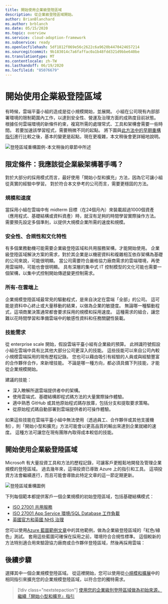 ```yaml
---
title: 開始使用企業級登陸區域
description: 從企業級登陸區域開始。
author: BrianBlanchard
ms.author: brblanch
ms.date: 05/15/2020
ms.topic: overview
ms.service: cloud-adoption-framework
ms.subservice: ready
ms.openlocfilehash: 5df1812f069e56c2622c6a9620b4470424657214
ms.sourcegitcommit: 9b183014c7a6faffac0a1b48fdd321d9bbe640be
ms.translationtype: MT
ms.contentlocale: zh-TW
ms.lasthandoff: 06/19/2020
ms.locfileid: "85076679"
---
```

# <a name="start-with-enterprise-scale-landing-zones"></a>開始使用企業級登陸區域

有時候，雲端平臺小組的造成是從小規模開始，並展開。 小組在公司現有內部部署環境的限制範圍內工作，以達到安全性、營運及治理方面的成熟度目前狀態。 根據任何雲端環境的新條件約束，複寫所需的處理常式、工具和架構會需要一些時間。 若要加速該學習程式，需要稍微不同的起點。 將下圖與[此方法中的早期重構指引](../landing-zone/refactor.md)進行比較之後，基本的變更是起點，現在更複雜，本文稍後會更詳細地說明。

![登陸區域重構圖例-本文稍後的章節中所述](../../_images/ready/refactor-enterprise-scale.png)

## <a name="qualifiers-should-i-start-with-enterprise-scale"></a>限定條件：我應該從企業級架構著手嗎？

對於大部分的採用模式而言，最好使用「開始小型和擴充」方法，因為它可讓小組從真實的經驗中學習。 對於符合本文參考的公司而言，需要更穩固的方法。

### <a name="scale-and-speed"></a>規模和速度

當採用小組在雲端中有 midterm 目標（在24個月內）來裝載超過1000個資產（應用程式、基礎結構或資料資產）時，就沒有足夠的時間學習實際操作方法。 需要預先設定多個準則，以提供大規模企業所需的速度和規模。

### <a name="security-compliance-and-culture"></a>安全性、合規性和文化特性

有多個業務動機可能需要企業級登陸區域和共用服務架構，才能開始使用。 企業級登陸區域解決方案的需求，對於其企業是以機密資料和複雜相互依存架構為基礎的公司來說，可能很明顯。 當公司需要符合嚴格協力廠商需求的雲端環境，再使用雲端時，可能也會很明顯。 具有深層的集中式 IT 控制模型的文化可能也需要一個架構，以集中式控制開始傳遞變更控制需求。

### <a name="all-in-on-the-cloud"></a>所有-在雲端上

企業規模登陸區域最常見的驅動程式，是來自決定在雲端「全部」的公司。 這可能是資料中心終止或大量移動的結果，以做為企業的敏捷度。 無論哪一種驅動程式，這項商業決策通常都會要求採用的規模和採用速度。 這種需求的組合，讓您難以花時間學習和準備雲端中的敏感性資料和任務關鍵性裝載。

### <a name="skill-requirements"></a>技能需求

從 enterprise scale 開始，假設雲端平臺小組有企業級的預算。 此辨識符號假設小組在雲端中具有比其他大部分公司更深入的技能。 這些技能可以來自公司內較小規模雲端採用的現有歷程記錄。 您也可以藉由吸引有經驗的人員或與經驗豐富的合作夥伴合作，來新增技能。 不論是哪一種方向，都必須具備下列技能，才能從企業規模開始。

建議的技能：

- 深入瞭解所選雲端提供者中的架構。
- 使用雲端式、基礎結構即程式碼方法的大量實際操作體驗。
- 適中熟悉 GitHub 或其他原始程式碼存放庫，包括分支和提取要求策略。
- 從原始程式碼自動部署到雲端提供者的可操作體驗。

如果這些技能在雲端平臺小組中無法使用（透過員工、合作夥伴或其他支援機制），則「開始小型和擴充」方法可能會以更高品質的輸出來達到企業就緒的速度。 這種方法可讓您在現有團隊內取得成本較低的技能。

## <a name="start-with-an-enterprise-scale-landing-zone"></a>開始使用企業級登陸區域

Microsoft 有大量投資工具和方法的歷程記錄，可讓客戶更輕鬆地開發及管理企業規模的登陸區域。 過去幾年來，這項投資已導致 Azure 上的指引和工具。 這項投資方法會繼續進行，而且可能會導致此特定文章的這一節定期更新。

![登陸區域重構圖例](../../_images/ready/refactor-enterprise-scale.png)

下列每個範本都提供客戶一個企業規模的初始登陸區域，包括基礎結構模式：

- [ISO 27001 共用服務](https://docs.microsoft.com/azure/governance/blueprints/samples/iso27001-shared)
- [ISO 27001 App Service 環境/SQL Database 工作負載](https://docs.microsoft.com/azure/governance/blueprints/samples/iso27001-ase-sql-workload)
- [英國官方和英國 NHS 治理](https://docs.microsoft.com/azure/governance/blueprints/samples/ukofficial)

您可以使用[Azure 藍圖範例文章](https://docs.microsoft.com/azure/governance/blueprints/samples)中的其他範例，做為企業級登陸區域的「紅色/綠色」測試。 套用這些藍圖可確保在採用之前，環境符合合規性標準。 這個較新的方法特別適合用來驗證協力廠商或合作夥伴登陸區域，然後再採用雲端：

## <a name="next-steps"></a>後續步驟

選擇其中一個企業規模登陸區域。 從這裡開始，您可以使用從[小規模和擴展](./index.md)中的相同指引來擴充您的企業規模登陸區域，以符合您的獨特需求。

> [!div class="nextstepaction"]
> [使用您的企業級別登陸區域做為初始來源，繼續「開始小型和擴充」指引](./index.md)
